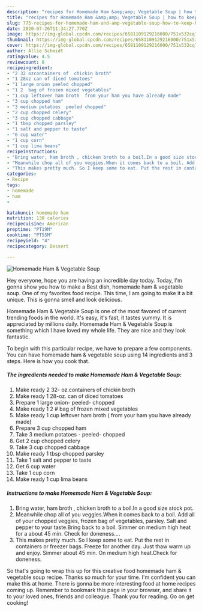 ```yaml
---
description: "recipes for Homemade Ham &amp;amp; Vegetable Soup | how to keep Homemade Ham &amp;amp; Vegetable Soup"
title: "recipes for Homemade Ham &amp;amp; Vegetable Soup | how to keep Homemade Ham &amp;amp; Vegetable Soup"
slug: 775-recipes-for-homemade-ham-and-amp-vegetable-soup-how-to-keep-homemade-ham-and-amp-vegetable-soup
date: 2020-07-26T11:34:27.770Z
image: https://img-global.cpcdn.com/recipes/6581109129216000/751x532cq70/homemade-ham-vegetable-soup-recipe-main-photo.jpg
thumbnail: https://img-global.cpcdn.com/recipes/6581109129216000/751x532cq70/homemade-ham-vegetable-soup-recipe-main-photo.jpg
cover: https://img-global.cpcdn.com/recipes/6581109129216000/751x532cq70/homemade-ham-vegetable-soup-recipe-main-photo.jpg
author: Allie Schmidt
ratingvalue: 4.5
reviewcount: 8
recipeingredient:
- "2 32 ozcontainers of  chickin broth"
- "1 28oz can of diced tomatoes"
- "1 large onion peeled chopped"
- "1 2  bag of frozen mixed vegetables"
- "1 cup leftover ham broth  from your ham you have already made"
- "3 cup chopped ham"
- "3 medium potatoes  peeled chopped"
- "2 cup chopped celery"
- "3 cup chopped cabbage"
- "1 tbsp chopped parsley"
- "1 salt and pepper to taste"
- "6 cup water"
- "1 cup corn"
- "1 cup lima beans"
recipeinstructions:
- "Bring water, ham broth , chicken broth to a boil.In a good size stock pot."
- "Meanwhile chop all of you veggies.When it comes back to a boil. Add all of your chopped veggies, frozen bag of vegetables, parsley. Salt and pepper to your taste.Bring back to a boil. Simmer on medium high heat for a about 45 min. Check for doneness...."
- "This makes pretty much. So I keep some to eat. Put the rest in containers or freezer bags. Freeze for another day. Just thaw warm up and enjoy. Simmer about 45 min. On medium high heat.Check for doneness."
categories:
- Recipe
tags:
- homemade
- ham
- 

katakunci: homemade ham  
nutrition: 130 calories
recipecuisine: American
preptime: "PT19M"
cooktime: "PT55M"
recipeyield: "4"
recipecategory: Dessert

---
```



![Homemade Ham &amp; Vegetable Soup](https://img-global.cpcdn.com/recipes/6581109129216000/751x532cq70/homemade-ham-vegetable-soup-recipe-main-photo.jpg)

Hey everyone, hope you are having an incredible day today. Today, I'm gonna show you how to make a Best dish, homemade ham &amp; vegetable soup. One of my favorites food recipe. This time, I am going to make it a bit unique. This is gonna smell and look delicious.



Homemade Ham &amp; Vegetable Soup is one of the most favored of current trending foods in the world. It's easy, it's fast, it tastes yummy. It is appreciated by millions daily. Homemade Ham &amp; Vegetable Soup is something which I have loved my whole life. They are nice and they look fantastic.


To begin with this particular recipe, we have to prepare a few components. You can have homemade ham &amp; vegetable soup using 14 ingredients and 3 steps. Here is how you cook that.

<!--inarticleads1-->

##### The ingredients needed to make Homemade Ham &amp; Vegetable Soup:

1. Make ready 2 32- oz.containers of  chickin broth
1. Make ready 1 28-oz. can of diced tomatoes
1. Prepare 1 large onion- peeled- chopped
1. Make ready 1 2 # bag of frozen mixed vegetables
1. Make ready 1 cup leftover ham broth ( from your ham you have already made)
1. Prepare 3 cup chopped ham
1. Take 3 medium potatoes - peeled- chopped
1. Get 2 cup chopped celery
1. Take 3 cup chopped cabbage
1. Make ready 1 tbsp chopped parsley
1. Take 1 salt and pepper to taste
1. Get 6 cup water
1. Take 1 cup corn
1. Make ready 1 cup lima beans




<!--inarticleads2-->

##### Instructions to make Homemade Ham &amp; Vegetable Soup:

1. Bring water, ham broth , chicken broth to a boil.In a good size stock pot.
1. Meanwhile chop all of you veggies.When it comes back to a boil. Add all of your chopped veggies, frozen bag of vegetables, parsley. Salt and pepper to your taste.Bring back to a boil. Simmer on medium high heat for a about 45 min. Check for doneness....
1. This makes pretty much. So I keep some to eat. Put the rest in containers or freezer bags. Freeze for another day. Just thaw warm up and enjoy. Simmer about 45 min. On medium high heat.Check for doneness.




So that's going to wrap this up for this creative food homemade ham &amp; vegetable soup recipe. Thanks so much for your time. I'm confident you can make this at home. There is gonna be more interesting food at home recipes coming up. Remember to bookmark this page in your browser, and share it to your loved ones, friends and colleague. Thank you for reading. Go on get cooking!
